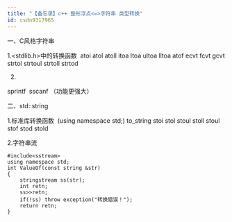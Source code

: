 ```yaml
---
title: "【备忘录】c++ 整形浮点<=>字符串 类型转换"
id: csdn9317965
---
```


一、C风格字符串

1.<stdlib.h>中的转换函数 
atoi atol atoll
itoa ltoa ultoa lltoa
atof ecvt fcvt gcvt
strtol strtoul strtoll strtod

2.
sprintf  sscanf （功能更强大）

二、std::string

1.标准库转换函数 
(using namespace std;)
to_string
stoi stol stoul stoll stoul
stof stod stold

2.字符串流

```
#include<sstream>
using namespace std;
int ValueOf(const string &str) 
{
    stringstream ss(str);
    int retn;
    ss>>retn;
    if(!ss) throw exception("转换错误！");
    return retn;
} 
```